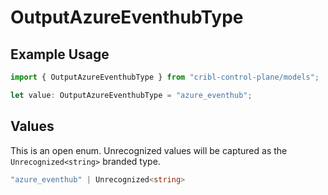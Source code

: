 # OutputAzureEventhubType

## Example Usage

```typescript
import { OutputAzureEventhubType } from "cribl-control-plane/models";

let value: OutputAzureEventhubType = "azure_eventhub";
```

## Values

This is an open enum. Unrecognized values will be captured as the `Unrecognized<string>` branded type.

```typescript
"azure_eventhub" | Unrecognized<string>
```